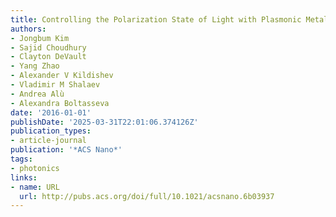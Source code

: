 ```yaml
---
title: Controlling the Polarization State of Light with Plasmonic Metal Oxide Metasurface
authors:
- Jongbum Kim
- Sajid Choudhury
- Clayton DeVault
- Yang Zhao
- Alexander V Kildishev
- Vladimir M Shalaev
- Andrea Alù
- Alexandra Boltasseva
date: '2016-01-01'
publishDate: '2025-03-31T22:01:06.374126Z'
publication_types:
- article-journal
publication: '*ACS Nano*'
tags:
- photonics
links:
- name: URL
  url: http://pubs.acs.org/doi/full/10.1021/acsnano.6b03937
---
```

